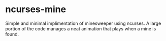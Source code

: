 # ncurses-mine
Simple and minimal implimentation of minesweeper using ncurses. A large portion of the code manages a neat animation that plays when a mine is found.
